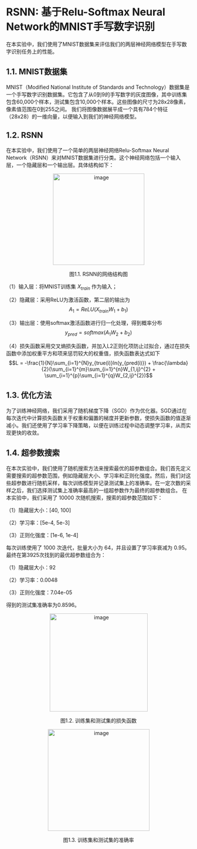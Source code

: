# RSNN: 基于Relu-Softmax Neural Network的MNIST手写数字识别
在本实验中，我们使用了MNIST数据集来评估我们的两层神经网络模型在手写数字识别任务上的性能。
## 1.1. MNIST数据集
MNIST（Modified National Institute of Standards and Technology）数据集是一个手写数字识别数据集。它包含了从0到9的手写数字的灰度图像，其中训练集包含60,000个样本，测试集包含10,000个样本。这些图像的尺寸为28x28像素，像素值范围在0到255之间。
我们将图像数据展平成一个具有784个特征（28x28）的一维向量，以便输入到我们的神经网络模型。
## 1.2. RSNN
在本实验中，我们使用了一个简单的两层神经网络Relu-Softmax Neural Network（RSNN）来对MNIST数据集进行分类。这个神经网络包括一个输入层，一个隐藏层和一个输出层。具体结构如下： 

<p align="center">
  <img width="249" alt="image" src="https://user-images.githubusercontent.com/113240460/230779579-27fd6c03-cd90-48a9-aa9a-77bab070c811.png">
</p>

<p align="center">
  图1.1. RSNN的网络结构图
</p>

（1）输入层：将MNIST训练集 $X_{train}$ 作为输入；

（2）隐藏层：采用ReLU为激活函数，第二层的输出为
$$A_1 = ReLU(X_{train}W_1+b_1)$$

（3）输出层：使用softmax激活函数进行归一化处理，得到概率分布
$$y_{pred} = softmax(A_1W_2+b_2)$$

（4）损失函数采用交叉熵损失函数，并加入L2正则化项防止过拟合，通过在损失函数中添加权重平方和项来惩罚较大的权重值，损失函数表达式如下
$$L = -\frac{1}{N}\sum_{i=1}^{N}y_{true(i)}ln(y_{pred(i)}) + \frac{\lambda}{2}(\sum_{i=1}^{m}\sum_{i=1}^{n}W_{1,ij}^{2} + \sum_{i=1}^{p}\sum_{i=1}^{q}W_{2,ij}^{2})$$

## 1.3. 优化方法
为了训练神经网络，我们采用了随机梯度下降（SGD）作为优化器。SGD通过在每次迭代中计算损失函数关于权重和偏置的梯度并更新参数，使损失函数的值逐渐减小。我们还使用了学习率下降策略，以便在训练过程中动态调整学习率，从而实现更快的收敛。
## 1.4. 超参数搜索
在本次实验中，我们使用了随机搜索方法来搜索最优的超参数组合。我们首先定义需要搜索的超参数范围，例如隐藏层大小、学习率和正则化强度。然后，我们对这些超参数进行随机采样，每次训练模型并记录测试集上的准确率。在一定次数的采样之后，我们选择测试集上准确率最高的一组超参数作为最终的超参数组合。
在本实验中，我们采用了 10000 次随机搜索，搜索的超参数范围如下：

（1）隐藏层大小：[40, 100]

（2）学习率：[5e-4, 5e-3]

（3）正则化强度：[1e-6, 1e-4]

每次训练使用了 1000 次迭代，批量大小为 64，并且设置了学习率衰减为 0.95。最终在第3925次找到的最优超参数组合为：

（1）隐藏层大小：92

（2）学习率：0.0048

（3）正则化强度：7.04e-05

得到的测试集准确率为0.8596。

<p align="center">
  <img width="267" alt="image" src="https://user-images.githubusercontent.com/113240460/230779955-6a5d49d4-3468-4047-a0ed-e896795b00d4.png">
</p>

<p align="center">
  图1.2. 训练集和测试集的损失函数
</p>

<p align="center">
  <img width="277" alt="image" src="https://user-images.githubusercontent.com/113240460/230779951-491b69a5-7df5-4d1b-aaec-70be6ceab76d.png">
</p>

<p align="center">
  图1.3. 训练集和测试集的准确率
</p>
